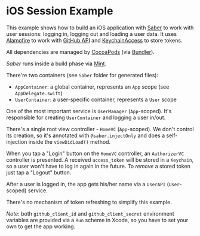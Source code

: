 # iOS Session Example

This example shows how to build an iOS application with [Saber](https://github.com/apleshkov/saber) to work with user sessions: logging in, logging out and loading a user data. It uses [Alamofire](https://github.com/Alamofire/Alamofire) to work with [GitHub API](https://developer.github.com) and [KeychainAccess](https://github.com/kishikawakatsumi/KeychainAccess) to store tokens.

All dependencies are managed by [CocoaPods](https://github.com/CocoaPods/CocoaPods) (via [Bundler](https://bundler.io)).

_Saber_ runs inside a build phase via [Mint](https://github.com/yonaskolb/mint).

There're two containers (see `Saber` folder for generated files):
- `AppContainer`: a global container, represents an `App` scope (see `AppDelegate.swift`)
- `UserContainer`: a user-specific container, represents a `User` scope

One of the most important service is `UserManager` (`App`-scoped). It's responsible for creating `UserContainer` and logging a user in/out.

There's a single root view controller - `HomeVC` (`App`-scoped). We don't control its creation, so it's annotated with `@saber.injectOnly` and does a self-injection inside the `viewDidLoad()` method.

When you tap a "Login" button on the `HomeVC` controller, an `AuthorizerVC` controller is presented. A received  `access_token` will be stored in a `Keychain`, so a user won't have to log in again in the future. To _remove_ a stored token just tap a "Logout" button.

After a user is logged in, the app gets his/her name via a `UserAPI` (`User`-scoped) service.

There's no mechanism of token refreshing to simplify this example.

_Note_: both `github_client_id` and `github_client_secret` environment variables are provided via a `Run` scheme in Xcode, so you have to set your own to get the app working. 
